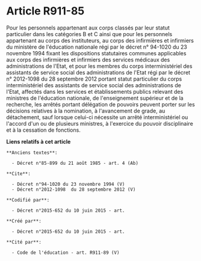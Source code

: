# Article R911-85

Pour les personnels appartenant aux corps classés par leur statut particulier dans les catégories B et C ainsi que pour les
personnels appartenant au corps des instituteurs, au corps des infirmières et infirmiers du ministère de l'éducation
nationale régi par le décret n° 94-1020 du 23 novembre 1994 fixant les dispositions statutaires communes applicables aux
corps des infirmières et infirmiers des services médicaux des administrations de l'Etat, et pour les membres du corps
interministériel des assistants de service social des administrations de l'Etat régi par le décret n° 2012-1098 du 28
septembre 2012 portant statut particulier du corps interministériel des assistants de service social des administrations de
l'Etat, affectés dans les services et établissements publics relevant des ministres de l'éducation nationale, de
l'enseignement supérieur et de la recherche, les arrêtés portant délégation de pouvoirs peuvent porter sur les décisions
relatives à la nomination, à l'avancement de grade, au détachement, sauf lorsque celui-ci nécessite un arrêté
interministériel ou l'accord d'un ou de plusieurs ministres, à l'exercice du pouvoir disciplinaire et à la cessation de
fonctions.

**Liens relatifs à cet article**

	**Anciens textes**:

	  - Décret n°85-899 du 21 août 1985 - art. 4 (Ab)

	**Cite**:

	  - Décret n°94-1020 du 23 novembre 1994 (V)
	  - Décret n°2012-1098  du 28 septembre 2012 (V)

	**Codifié par**:

	  - Décret n°2015-652 du 10 juin 2015 - art.

	**Créé par**:

	  - Décret n°2015-652 du 10 juin 2015 - art.

	**Cité par**:

	  - Code de l'éducation - art. R911-89 (V)
